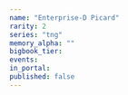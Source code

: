 ```yaml
---
name: "Enterprise-D Picard"
rarity: 2
series: "tng"
memory_alpha: ""
bigbook_tier:
events:
in_portal:
published: false
---
```

